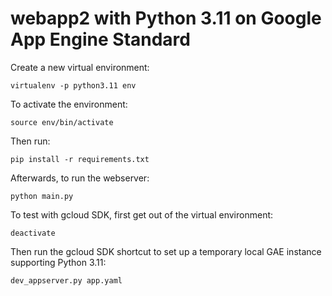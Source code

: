 # webapp2 with Python 3.11 on Google App Engine Standard

Create a new virtual environment:

	virtualenv -p python3.11 env

To activate the environment:

	source env/bin/activate

Then run:

	pip install -r requirements.txt

Afterwards, to run the webserver:

	python main.py
	
To test with gcloud SDK, first get out of the virtual environment:

	deactivate
	
Then run the gcloud SDK shortcut to set up a temporary local GAE instance supporting Python 3.11:

	dev_appserver.py app.yaml
